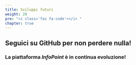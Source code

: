 ```yaml
---
title: Sviluppi futuri
weight: 20
pre: "<i class='fas fa-code'></i> "
chapter: true
---
```



##  Seguici su **GitHub** per non perdere nulla!

### La piattaforma ***InfoPoint*** è in continua evoluzione!

